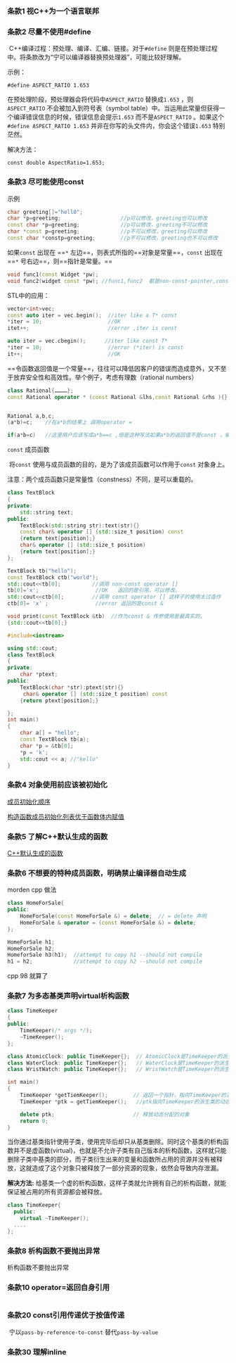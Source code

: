 ### 条款1 视C++为一个语言联邦

### 条款2 尽量不使用#define

​		C++编译过程：预处理、编译、汇编、链接。对于`#define` 则是在预处理过程中。将条款改为“宁可以编译器替换预处理器”，可能比较好理解。

示例：

`#define ASPECT_RATIO 1.653`

在预处理阶段，预处理器会将代码中`ASPECT_RATIO` 替换成`1.653` ，则`ASPECT_RATIO` 不会被加入到符号表（symbol table）中。当运用此常量但获得一个编译错误信息的时候，错误信息会提示`1.653` 而不是`ASPECT_RATIO` 。如果这个`#define ASPECT_RATIO 1.653` 并非在你写的头文件内，你会这个错误`1.653` 特别茫然。

解决方法：

`const double AspectRatio=1.653;`



### 条款3 尽可能使用const

示例

```cpp
char greeting[]="hell0";
char *p=greeting;                   //p可以修改，greeting也可以修改
const char *p=greeting;				//p可以修改，greeting不可以修改
char *const p=greeting;				//p不可以修改，greeting可以修改
const char *constp=greeting;		//p不可以修改，greeting也不可以修改
```

如果`const` 出现在 ==`*` 左边==，则表式所指的==对象是常量==，`const` 出现在==`*` 号右边==，则==指针是常量。==

```cpp
void func1(const Widget *pw);
void func2(widget const *pw); //func1,func2  都是non-const-pointer,const data
```

STL中的应用：

```cpp
vector<int>vec;
const auto iter = vec.begin();  //iter like a T* const
*iter = 10;                     //OK
itet++;            				//error ,iter is const

auto iter = vec.cbegin();      //iter like const T*  
*iter = 10; 					//error (*iter) is const
it++;							//OK
```

==令函数返回值是一个常量==，往往可以降低因客户的错误而造成意外，又不至于放弃安全性和高效性。举个例子，考虑有理数（rational numbers）

```cpp
class Rational{…………};
const Rational operator * (const Rational &lhs,const Rational &rhs ){}


Rational a,b,c;
(a*b)=c;    //在a*b的结果上 调用operator = 

if(a*b=c)   //这里用户应该写成a*b==c ,但是这种写法如果a*b的返回值不是const ，编译器不会报错，返回值是const可以避免这样的错误。
```

`const` 成员函数

​	将`const` 使用与成员函数的目的，是为了该成员函数可以作用于`const` 对象身上。

注意：两个成员函数只是常量性（constness）不同，是可以重载的。



```cpp
class TextBlock
{
private:
    std::string text;
public:
    TextBlock(std::string str):text(str){}
    const char& operator [] (std::size_t position) const
    {return text[position];}
    char& operator [] (std::size_t position)
    {return text[position];}
};

TextBlock tb("hello");
const TextBlock ctb("world");
std::cout<<tb[0];          //调用 non-const operator []
tb[0]='x';					//OK   返回的是引用，可以修改。
std::cout<<ctb[0];		   //调用 const operator [] 这样子的使用太过造作
ctb[0]= 'x' ;				//error 返回的是const &

void print(const TextBlock &tb)  //作为const & 传参使用是最真实的。 
{std::cout<<tb[0];}               
```



```cpp
#include<iostream>

using std::cout;
class TextBlock
{
private:
    char *ptext;
public:
    TextBlock(char *str):ptext(str){}
     char& operator [] (std::size_t position) const
    {return ptext[position];}

};
int main()
{
    char a[] = "hello";
    const TextBlock tb(a);
    char *p = &tb[0];
    *p = 'k';              
    std::cout << a; //"kello" 
}
```

### 条款4 对象使用前应该被初始化

[成员初始化顺序](./.cpp/条款4对象使用前应该被初始化.cpp)

[构造函数成员初始化列表优于函数体内赋值](./.cpp/条款4构造函数成员初始化列表优于函数体内赋值.cpp)

### 条款5 了解C++默认生成的函数

[C++默认生成的函数](./.cpp/条款5了解C++默认生成的函数.cpp)

### 条款6 不想要的特种成员函数，明确禁止编译器自动生成

morden cpp 做法   

```cpp
class HomeForSale{
public:
    HomeForSale(const HomeForSale &) = delete;  // = delete 声明
    HomeForSale & operator = (const HomeForSale &) = delete;
};

HomeForSale h1;
HomeForSale h2;
HomeforSale h3(h1);  //attempt to copy h1 --should not compile
h1 = h2;			 //attempt to copy h2 --should not compile
```

cpp 98 就算了

### 条款7 为多态基类声明virtual析构函数

```cpp
class TimeKeeper
{
public:
    TimeKeeper(/* args */);
    ~TimeKeeper();
};

class AtomicClock: public TimeKeeper{};  // AtomicClock是TimeKeeper的派生类
class WaterClock: public TimeKeeper{};   // WaterClock是TimeKeeper的派生类
class WristWatch: public TimeKeeper{};   // WristWatch是TimeKeeper的派生类

int main()
{
    TimeKeeper *getTiemKeeper();        // 返回一个指针，指向TimeKeeper的派生类的动态分配对象
    TimeKeeper *ptk = getTiemKeeper();   //ptk指向TimeKeeper的派生类的动态分配对象

    delete ptk;                         // 释放动态分配的对象
    return 0;
}

```

​		当你通过基类指针使用子类，使用完毕后却只从基类删除。同时这个基类的析构函数并不是虚函数(virtual)，也就是不允许子类有自己版本的析构函数，这样就只能删除子类中基类的部分，而子类衍生出来的变量和函数所占用的资源并没有被释放，这就造成了这个对象只被释放了一部分资源的现象，依然会导致内存泄漏。

**解决方法:** 给基类一个虚的析构函数，这样子类就允许拥有自己的析构函数，就能保证被占用的所有资源都会被释放。

```cpp
class TimeKeeper{
  public:
    virtual ~TimeKeeper();
  ....
};
```

### 条款8 析构函数不要抛出异常

析构函数不要抛出异常

### 条款10 operator=返回自身引用

```cpp
```



### 条款20 const引用传递优于按值传递

​		宁以`pass-by-reference-to-const` 替代`pass-by-value`











### 条款30 理解inline

​     
